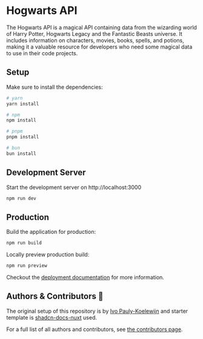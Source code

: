 # Hogwarts API

The Hogwarts API is a magical API containing data from the wizarding world of Harry Potter, Hogwarts Legacy and the Fantastic Beasts universe. It includes information on characters, movies, books, spells, and potions, making it a valuable resource for developers who need some magical data to use in their code projects.

## Setup

Make sure to install the dependencies:

```bash
# yarn
yarn install

# npm
npm install

# pnpm
pnpm install

# bun
bun install
```

## Development Server

Start the development server on http://localhost:3000

```bash
npm run dev
```

## Production

Build the application for production:

```bash
npm run build
```

Locally preview production build:

```bash
npm run preview
```

Checkout the [deployment documentation](https://nuxt.com/docs/getting-started/deployment) for more information.

## Authors & Contributors 👥

The original setup of this repository is by [Ivo Pauly-Koelewijn](https://github.com/ivopauly) and starter template is [shadcn-docs-nuxt](https://github.com/ZTL-UwU/shadcn-docs-nuxt) used.

For a full list of all authors and contributors, see [the contributors page](https://github.com/ivopauly/hogwarts-api/contributors).
